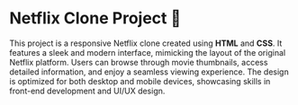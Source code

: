 # Netflix Clone Project 🎥

This project is a responsive Netflix clone created using **HTML** and **CSS**. 
It features a sleek and modern interface, mimicking the layout of the original Netflix platform. Users can browse through movie thumbnails, access detailed information, and enjoy a seamless viewing experience. The design is optimized for both desktop and mobile devices, showcasing skills in front-end development and UI/UX design.
